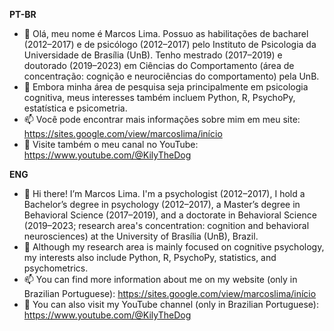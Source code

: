 **PT-BR**
- 👋 Olá, meu nome é Marcos Lima. Possuo as habilitações de bacharel (2012–2017) e de psicólogo (2012–2017) pelo Instituto de Psicologia da Universidade de Brasília (UnB). Tenho mestrado (2017–2019) e doutorado (2019–2023) em Ciências do Comportamento (área de concentração: cognição e neurociências do comportamento) pela UnB.
- 👀 Embora minha área de pesquisa seja principalmente em psicologia cognitiva, meus interesses também incluem Python, R, PsychoPy, estatística e psicometria.
- 📫 Você pode encontrar mais informações sobre mim em meu site: https://sites.google.com/view/marcoslima/início
- 🎥 Visite também o meu canal no YouTube: https://www.youtube.com/@KilyTheDog

**ENG**
- 👋 Hi there! I’m Marcos Lima. I'm a psychologist (2012–2017), I hold a Bachelor’s degree in psychology (2012–2017), a Master’s degree in Behavioral Science (2017–2019), and a doctorate in Behavioral Science (2019–2023; research area's concentration: cognition and behavioral neurosciences) at the University of Brasília (UnB), Brazil.
- 👀 Although my research area is mainly focused on cognitive psychology, my interests also include Python, R, PsychoPy, statistics, and psychometrics. 
- 📫 You can find more information about me on my website (only in Brazilian Portuguese): https://sites.google.com/view/marcoslima/início
- 🎥 You can also visit my YouTube channel (only in Brazilian Portuguese): https://www.youtube.com/@KilyTheDog


<!---
limapiraju/limapiraju is a ✨ special ✨ repository because its `README.md` (this file) appears on your GitHub profile.
You can click the Preview link to take a look at your changes.
--->
